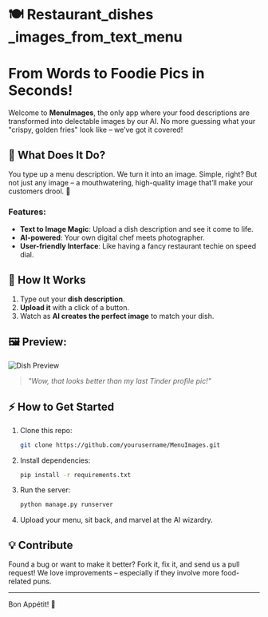 # 🍽️ **Restaurant_dishes _images_from_text_menu**

# From Words to Foodie Pics in Seconds!

Welcome to **MenuImages**, the only app where your food descriptions are transformed into delectable images by our AI. No more guessing what your "crispy, golden fries" look like – we’ve got it covered!

## 🚀 What Does It Do?

You type up a menu description. We turn it into an image. Simple, right? But not just any image – a mouthwatering, high-quality image that’ll make your customers drool. 🌟

### Features:
- **Text to Image Magic**: Upload a dish description and see it come to life.
- **AI-powered**: Your own digital chef meets photographer.
- **User-friendly Interface**: Like having a fancy restaurant techie on speed dial.

## 🤖 How It Works

1. Type out your **dish description**.
2. **Upload it** with a click of a button.
3. Watch as **AI creates the perfect image** to match your dish.

## 🖼️ Preview:

![Dish Preview](https://github.com/sachnaror/images_from_text_menu/blob/main/images/dish_images/delicious-food.png?raw=true)

> *"Wow, that looks better than my last Tinder profile pic!"*

## ⚡ How to Get Started

1. Clone this repo:
    ```bash
    git clone https://github.com/yourusername/MenuImages.git
    ```

2. Install dependencies:
    ```bash
    pip install -r requirements.txt
    ```

3. Run the server:
    ```bash
    python manage.py runserver
    ```

4. Upload your menu, sit back, and marvel at the AI wizardry.

## 💡 Contribute

Found a bug or want to make it better? Fork it, fix it, and send us a pull request! We love improvements – especially if they involve more food-related puns.

---

Bon Appétit! 🍴

